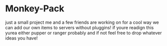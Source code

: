 # Monkey-Pack
just a small project me and a few friends are working on for a cool way we can add our own items to servers without pluggins!
if youre readign this yurea either pupper or ranger probably and if not feel free to drop whatever ideas you have!
